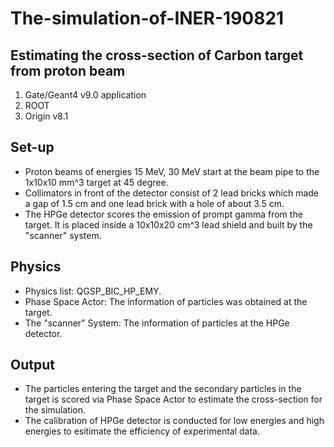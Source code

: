 # The-simulation-of-INER-190821 #
## Estimating the cross-section of Carbon target from proton beam ##

1. Gate/Geant4 v9.0 application
2. ROOT
3. Origin v8.1

## Set-up ##

- Proton beams of energies 15 MeV, 30 MeV start at the beam pipe to the 1x10x10 mm^3 target at 45 degree.
- Collimators in front of the detector consist of 2 lead bricks which made a gap of 1.5 cm and one lead brick with a hole of about 3.5 cm. 
- The HPGe detector scores the emission of prompt gamma from the target. It is placed inside a 10x10x20 cm^3 lead shield and built by the "scanner" system. 

## Physics ##

- Physics list: QGSP_BIC_HP_EMY.
- Phase Space Actor: The information of particles was obtained at the target. 
- The "scanner" System: The information of particles at the HPGe detector.

## Output ##

- The particles entering the target and the secondary particles in the target is scored via Phase Space Actor to estimate the cross-section for the simulation.
- The calibration of HPGe detector is conducted for low energies and high energies to esitimate the efficiency of experimental data.
 
